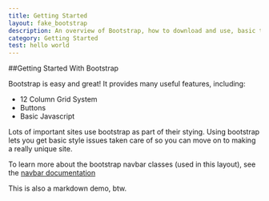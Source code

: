 ```yaml
---
title: Getting Started
layout: fake_bootstrap
description: An overview of Bootstrap, how to download and use, basic templates and examples, and more.
category: Getting Started
test: hello world
---
```

##Getting Started With Bootstrap

Bootstrap is easy and great! It provides many useful features, including:
* 12 Column Grid System
* Buttons
* Basic Javascript

Lots of important sites use bootstrap as part of their stying. Using bootstrap lets you get basic style issues taken care of so you can move on to making a really unique site.

To learn more about the bootstrap navbar classes (used in this layout), see the [navbar documentation](https://getbootstrap.com/components/#navbar)

This is also a markdown demo, btw.
